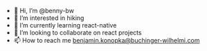 - 👋 Hi, I’m @benny-bw
- 👀 I’m interested in hiking
- 🌱 I’m currently learning react-native
- 💞️ I’m looking to collaborate on react projects
- 📫 How to reach me benjamin.konopka@buchinger-wilhelmi.com

<!---
benny-bw/benny-bw is a ✨ special ✨ repository because its `README.md` (this file) appears on your GitHub profile.
You can click the Preview link to take a look at your changes.
--->
